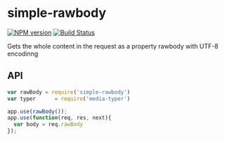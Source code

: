 # simple-rawbody

[![NPM version](https://badge.fury.io/js/simple-rawbody.svg)](http://badge.fury.io/js/simple-rawbody)
[![Build Status](https://travis-ci.org/cosmosgenius/simple-rawbody.svg?branch=master)](https://travis-ci.org/cosmosgenius/simple-rawbody)

Gets the whole content in the request as a property rawbody with UTF-8 encodinng

## API

```js
var rawBody = require('simple-rawbody')
var typer      = require('media-typer')

app.use(rawBody());
app.use(function(req, res, next){
  var body = req.rawBody
});
```